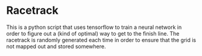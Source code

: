 # Racetrack

This is a python script that uses tensorflow to train a neural network in order to figure out a (kind of optimal) way to get to the finish line. The racetrack is randomly generated each time in order to ensure that the grid is not mapped out and stored somewhere.

